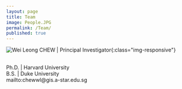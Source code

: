 ```yaml
---
layout: page
title: Team
image: People.JPG
permalink: /Team/
published: true
---
```

![Wei Leong CHEW | Principal Investigator](Chew-Wei-Leong-cropped.jpg){:class="img-responsive"}
<p><br>Ph.D. | Harvard University <br>B.S. | Duke University <br>mailto:chewwl@gis.a-star.edu.sg </p>


